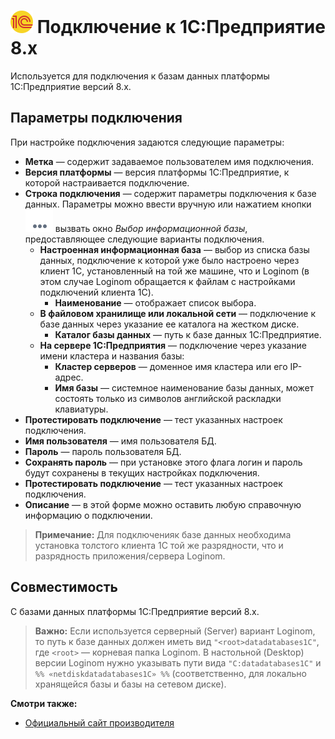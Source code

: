 # ![ ](../../../images/icons/data-sources/crm-1cv8_default.svg) Подключение к 1C:Предприятие 8.x

Используется для подключения к базам данных платформы 1С:Предприятие версий 8.x.

## Параметры подключения

При настройке подключения задаются следующие параметры:

* **Метка** — содержит задаваемое пользователем имя подключения.
* **Версия платформы** — версия платформы 1С:Предприятие, к которой настраивается подключение.
* **Строка подключения** — содержит параметры подключения к базе данных. Параметры можно ввести вручную или нажатием кнопки ![ ](../../../images/extjs-theme/form/open-trigger/open-trigger_default.svg) вызвать окно *Выбор информационной базы*, предоставляющее следующие варианты подключения.
   * **Настроенная информационная база** — выбор из списка базы данных, подключение к которой уже было настроено через клиент 1С, установленный на той же машине, что и Loginom (в этом случае Loginom обращается к файлам с настройками подключений клиента 1С).
      * **Наименование** — отображает список выбора.
   * **В файловом хранилище или локальной сети** — подключение к базе данных через указание ее каталога на жестком диске.
      * **Каталог базы данных** — путь к базе данных 1С:Предприятие.
   * **На сервере 1С:Предприятия** — подключение через указание имени кластера и названия базы:
      * **Кластер серверов** — доменное имя кластера или его IP-адрес.
      * **Имя базы** — системное наименование базы данных, может состоять только из символов английской раскладки клавиатуры.
* **Протестировать подключение** — тест указанных настроек подключения.
* **Имя пользователя** — имя пользователя БД.
* **Пароль** — пароль пользователя БД.
* **Сохранять пароль** — при установке этого флага логин и пароль будут сохранены в текущих настройках подключения.
* **Протестировать подключение** — тест указанных настроек подключения.
* **Описание** — в этой форме можно оставить любую справочную информацию о подключении.

> **Примечание:** Для подключения​к базе данных необходима установка толстого клиента 1С той же разрядности, что и разрядность приложения/сервера Loginom.

## Совместимость

С базами данных платформы 1С:Предприятие версий 8.x.

> **Важно:** Если используется серверный (Server) вариант Loginom, то путь к базе данных должен иметь вид `"<root>datadatabases1C"`, где `<root>` — корневая папка Loginom. В настольной (Desktop) версии Loginom нужно указывать пути вида `"C:datadatabases1C"` и `%% «netdiskdatadatabases1C» %%` (соответственно, для локально хранящейся базы и базы на сетевом диске).

**Смотри также:**

* [Официальный сайт производителя](http://v8.1c.ru/)
